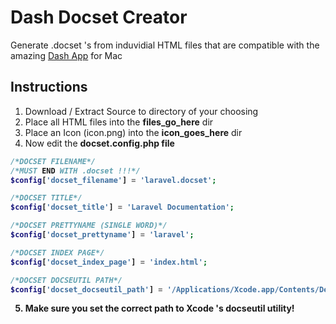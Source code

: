# Dash Docset Creator
Generate .docset 's from induvidial HTML files that are compatible with the
amazing [Dash App](http://kapeli.com/dash/) for Mac

## Instructions

1. Download / Extract Source to directory of your choosing
2. Place all HTML files into the <strong>files_go_here</strong> dir
3. Place an Icon (icon.png) into the <strong>icon_goes_here</strong> dir
4. Now edit the <strong>docset.config.php<strong> file

```php
/*DOCSET FILENAME*/
/*MUST END WITH .docset !!!*/
$config['docset_filename'] = 'laravel.docset';

/*DOCSET TITLE*/
$config['docset_title'] = 'Laravel Documentation';

/*DOCSET PRETTYNAME (SINGLE WORD)*/
$config['docset_prettyname'] = 'laravel';

/*DOCSET INDEX PAGE*/
$config['docset_index_page'] = 'index.html';

/*DOCSET DOCSEUTIL PATH*/
$config['docset_docseutil_path'] = '/Applications/Xcode.app/Contents/Developer/usr/bin/docsetutil';
```

5. Make sure you set the correct path to Xcode 's docseutil utility!

